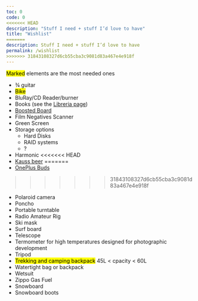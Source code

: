 ```yaml
---
toc: 0
code: 0
<<<<<<< HEAD
description: "Stuff I need + stuff I’d love to have"
title: "Wishlist"
=======
description: Stuff I need + stuff I’d love to have
permalink: /wishlist
>>>>>>> 31843108327d6cb55cba3c9081d83a467e4e918f
---
```


<mark>Marked</mark> elements are the most needed ones

- ¾ guitar
- <mark>Bike</mark>
- BluRay/CD Reader/burner
- Books (see the [Libreria page](/libreria))
- [Boosted Board](https://boostedusa.com/collections/electric-skateboards)
- Film Negatives Scanner
- Green Screen
- Storage options
	- Hard Disks
	- RAID systems
	- ?
- Harmonic
<<<<<<< HEAD
- [Kauss beer](http://kauss.it)
=======
- [OnePlus Buds](https://www.oneplus.com/oneplus-buds)
>>>>>>> 31843108327d6cb55cba3c9081d83a467e4e918f
- Polaroid camera
- Poncho
- Portable turntable
- Radio Amateur Rig
- Ski mask
- Surf board
- Telescope
- Termometer for high temperatures designed for photographic development
- Tripod
- <mark>Trekking and camping backpack</mark> 45L \< cpacity \< 60L
- Watertight bag or backpack
- Wetsuit
- Zippo Gas Fuel
- Snowboard
- Snowboard boots
